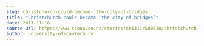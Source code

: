 ```yaml
---
slug: christchurch-could-become-`the-city-of-bridges
title: "Christchurch could become `the city of bridges’"
date: 2013-11-18
source-url: https://www.scoop.co.nz/stories/AK1311/S00510/christchurch-could-become-the-city-of-bridges.htm
author: university-of-canterbury
---
```

